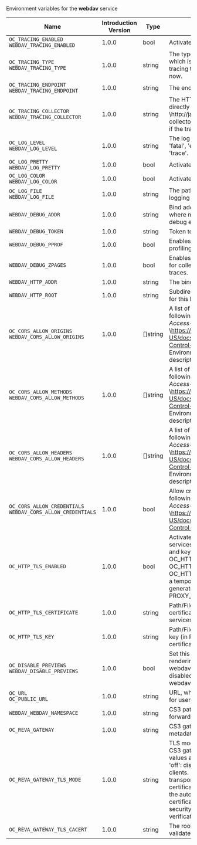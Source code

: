 Environment variables for the **webdav** service

| Name | Introduction Version | Type | Description | Default Value |
|---|---|---|---|:---|
|`OC_TRACING_ENABLED`<br/>`WEBDAV_TRACING_ENABLED`| 1.0.0 |bool|Activates tracing.|false|
|`OC_TRACING_TYPE`<br/>`WEBDAV_TRACING_TYPE`| 1.0.0 |string|The type of tracing. Defaults to '', which is the same as 'jaeger'. Allowed tracing types are 'jaeger' and '' as of now.||
|`OC_TRACING_ENDPOINT`<br/>`WEBDAV_TRACING_ENDPOINT`| 1.0.0 |string|The endpoint of the tracing agent.||
|`OC_TRACING_COLLECTOR`<br/>`WEBDAV_TRACING_COLLECTOR`| 1.0.0 |string|The HTTP endpoint for sending spans directly to a collector, i.e. \http://jaeger-collector:14268/api/traces. Only used if the tracing endpoint is unset.||
|`OC_LOG_LEVEL`<br/>`WEBDAV_LOG_LEVEL`| 1.0.0 |string|The log level. Valid values are: 'panic', 'fatal', 'error', 'warn', 'info', 'debug', 'trace'.||
|`OC_LOG_PRETTY`<br/>`WEBDAV_LOG_PRETTY`| 1.0.0 |bool|Activates pretty log output.|false|
|`OC_LOG_COLOR`<br/>`WEBDAV_LOG_COLOR`| 1.0.0 |bool|Activates colorized log output.|false|
|`OC_LOG_FILE`<br/>`WEBDAV_LOG_FILE`| 1.0.0 |string|The path to the log file. Activates logging to this file if set.||
|`WEBDAV_DEBUG_ADDR`| 1.0.0 |string|Bind address of the debug server, where metrics, health, config and debug endpoints will be exposed.|127.0.0.1:9119|
|`WEBDAV_DEBUG_TOKEN`| 1.0.0 |string|Token to secure the metrics endpoint.||
|`WEBDAV_DEBUG_PPROF`| 1.0.0 |bool|Enables pprof, which can be used for profiling.|false|
|`WEBDAV_DEBUG_ZPAGES`| 1.0.0 |bool|Enables zpages, which can be used for collecting and viewing in-memory traces.|false|
|`WEBDAV_HTTP_ADDR`| 1.0.0 |string|The bind address of the HTTP service.|127.0.0.1:9115|
|`WEBDAV_HTTP_ROOT`| 1.0.0 |string|Subdirectory that serves as the root for this HTTP service.|/|
|`OC_CORS_ALLOW_ORIGINS`<br/>`WEBDAV_CORS_ALLOW_ORIGINS`| 1.0.0 |[]string|A list of allowed CORS origins. See following chapter for more details: *Access-Control-Allow-Origin* at \https://developer.mozilla.org/en-US/docs/Web/HTTP/Headers/Access-Control-Allow-Origin. See the Environment Variable Types description for more details.|[*]|
|`OC_CORS_ALLOW_METHODS`<br/>`WEBDAV_CORS_ALLOW_METHODS`| 1.0.0 |[]string|A list of allowed CORS methods. See following chapter for more details: *Access-Control-Request-Method* at \https://developer.mozilla.org/en-US/docs/Web/HTTP/Headers/Access-Control-Request-Method. See the Environment Variable Types description for more details.|[GET POST PUT PATCH DELETE OPTIONS]|
|`OC_CORS_ALLOW_HEADERS`<br/>`WEBDAV_CORS_ALLOW_HEADERS`| 1.0.0 |[]string|A list of allowed CORS headers. See following chapter for more details: *Access-Control-Request-Headers* at \https://developer.mozilla.org/en-US/docs/Web/HTTP/Headers/Access-Control-Request-Headers. See the Environment Variable Types description for more details.|[Authorization Origin Content-Type Accept X-Requested-With X-Request-Id Cache-Control]|
|`OC_CORS_ALLOW_CREDENTIALS`<br/>`WEBDAV_CORS_ALLOW_CREDENTIALS`| 1.0.0 |bool|Allow credentials for CORS.See following chapter for more details: *Access-Control-Allow-Credentials* at \https://developer.mozilla.org/en-US/docs/Web/HTTP/Headers/Access-Control-Allow-Credentials.|true|
|`OC_HTTP_TLS_ENABLED`| 1.0.0 |bool|Activates TLS for the http based services using the server certifcate and key configured via OC_HTTP_TLS_CERTIFICATE and OC_HTTP_TLS_KEY. If OC_HTTP_TLS_CERTIFICATE is not set a temporary server certificate is generated - to be used with PROXY_INSECURE_BACKEND=true.|false|
|`OC_HTTP_TLS_CERTIFICATE`| 1.0.0 |string|Path/File name of the TLS server certificate (in PEM format) for the http services.||
|`OC_HTTP_TLS_KEY`| 1.0.0 |string|Path/File name for the TLS certificate key (in PEM format) for the server certificate to use for the http services.||
|`OC_DISABLE_PREVIEWS`<br/>`WEBDAV_DISABLE_PREVIEWS`| 1.0.0 |bool|Set this option to 'true' to disable rendering of thumbnails triggered via webdav access. Note that when disabled, all access to preview related webdav paths will return a 404.|false|
|`OC_URL`<br/>`OC_PUBLIC_URL`| 1.0.0 |string|URL, where OpenCloud is reachable for users.|https://127.0.0.1:9200|
|`WEBDAV_WEBDAV_NAMESPACE`| 1.0.0 |string|CS3 path layout to use when forwarding /webdav requests|/users/&#123;&#123;.Id.OpaqueId&#125;&#125;|
|`OC_REVA_GATEWAY`| 1.0.0 |string|CS3 gateway used to look up user metadata|eu.opencloud.api.gateway|
|`OC_REVA_GATEWAY_TLS_MODE`| 1.0.0 |string|TLS mode for grpc connection to the CS3 gateway endpoint. Possible values are 'off', 'insecure' and 'on'. 'off': disables transport security for the clients. 'insecure' allows using transport security, but disables certificate verification (to be used with the autogenerated self-signed certificates). 'on' enables transport security, including server certificate verification.||
|`OC_REVA_GATEWAY_TLS_CACERT`| 1.0.0 |string|The root CA certificate used to validate the gateway's TLS certificate.||
